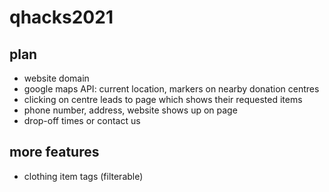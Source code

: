 # qhacks2021

## plan
- website domain
- google maps API: current location, markers on nearby donation centres
- clicking on centre leads to page which shows their requested items
- phone number, address, website shows up on page
- drop-off times or contact us

## more features
- clothing item tags (filterable)
